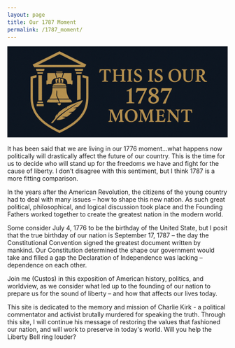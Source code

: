 ```yaml
---
layout: page
title: Our 1787 Moment
permalink: /1787_moment/
---
```

![1787 Image](/assets/Our_1787_Moment.png)

It has been said that we are living in our 1776 moment…what happens now politically will drastically affect the future of our country. This is the time for us to decide who will stand up for the freedoms we have and fight for the cause of liberty. I don’t disagree with this sentiment, but I think 1787 is a more fitting comparison.

In the years after the American Revolution, the citizens of the young country had to deal with many issues – how to shape this new nation. As such great political, philosophical, and logical discussion took place and the Founding Fathers worked together to create the greatest nation in the modern world.

Some consider July 4, 1776 to be the birthday of the United State, but I posit that the true birthday of our nation is September 17, 1787 – the day the Constitutional Convention signed the greatest document written by mankind. Our Constitution determined the shape our government would take and filled a gap the Declaration of Independence was lacking – dependence on each other.

Join me (Custos) in this exposition of American history, politics, and worldview, as we consider what led up to the founding of our nation to prepare us for the sound of liberty – and how that affects our lives today.

This site is dedicated to the memory and mission of Charlie Kirk - a political commentator and activist brutally murdered for speaking the truth.  Through this site, I will continue his message of restoring the values that fashioned our nation, and will work to preserve in today's world.  Will you help the Liberty Bell ring louder? 
